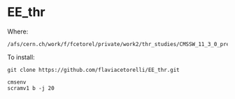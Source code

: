 # EE_thr


Where:

    /afs/cern.ch/work/f/fcetorel/private/work2/thr_studies/CMSSW_11_3_0_pre5/src

To install:

    git clone https://github.com/flaviacetorelli/EE_thr.git

    cmsenv
    scramv1 b -j 20

